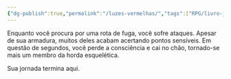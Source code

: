 ```yaml
---
{"dg-publish":true,"permalink":"/luzes-vermelhas/","tags":["RPG/livro-jogo/Draegeni/story-points"],"created":"2024-12-23T15:44:13.362-05:00","updated":"2024-12-23T17:15:17.141-05:00"}
---
```



Enquanto você procura por uma rota de fuga, você sofre ataques. Apesar de sua armadura, muitos deles acabam acertando pontos sensíveis. Em questão de segundos, você perde a consciência e cai no chão, tornado-se mais um membro da horda esquelética.

Sua jornada termina aqui.
